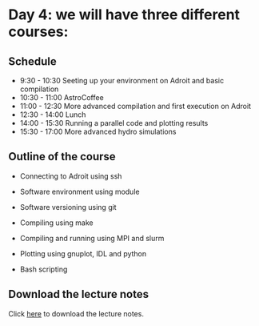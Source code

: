 # Day 4: we will have three different courses:

## Schedule

* 9:30 - 10:30 Seeting up your environment on Adroit and basic compilation
* 10:30 - 11:00 AstroCoffee
* 11:00 - 12:30 More advanced compilation and first execution on Adroit
* 12:30 - 14:00 Lunch
* 14:00 - 15:30 Running a parallel code and plotting results
* 15:30 - 17:00 More advanced hydro simulations

## Outline of the course

- Connecting to Adroit using ssh

- Software environment using module

- Software versioning using git

- Compiling using make

- Compiling and running using MPI and slurm

- Plotting using gnuplot, IDL and python

- Bash scripting

## Download the lecture notes

Click [here](Running_Hydro_Simulation.pdf) to download the lecture notes.




